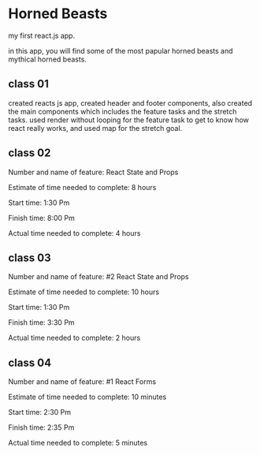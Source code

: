 # Horned Beasts

my first react.js app.

in this app, you will find some of the most papular horned beasts and mythical horned beasts.

## class 01

created reacts js app, created header and footer components, also created the main components which includes the feature tasks and the stretch tasks. used render without looping for the feature task to get to know how react really works, and used map for the stretch goal.


## class 02

Number and name of feature: React State and Props

Estimate of time needed to complete: 8 hours

Start time: 1:30 Pm

Finish time: 8:00 Pm

Actual time needed to complete: 4 hours


## class 03

Number and name of feature: #2 React State and Props

Estimate of time needed to complete: 10 hours

Start time: 1:30 Pm

Finish time: 3:30 Pm

Actual time needed to complete: 2 hours


## class 04

Number and name of feature: #1 React Forms

Estimate of time needed to complete: 10 minutes

Start time: 2:30 Pm

Finish time: 2:35 Pm

Actual time needed to complete: 5 minutes